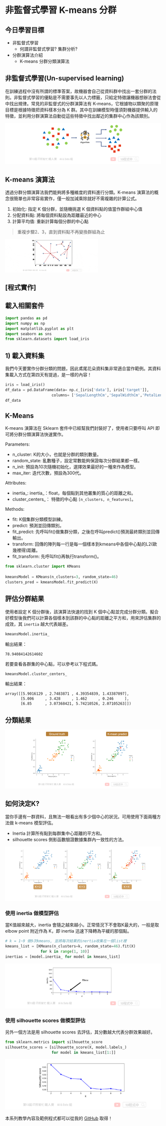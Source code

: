# 非監督式學習 K-means 分群

## 今日學習目標
- 非監督式學習
    - 何謂非監督式學習? 集群分析?
- 分群演算法介紹
    - K-means 分群分類演算法


## 非監督式學習(Un-supervised learning)
在訓練過程中沒有所謂的標準答案，故機器會自己從資料群中找出一套分群的法則。非監督式學習的優點是不需要事先以人力標籤，只給定特徵讓機器想辦法會從中找出規律。常見的非監督式的分群演算法有 K-means，它根據物以類聚的原理目標是根據特徵把資料樣本分為 K 群。其中在訓練模型時僅須對機器提供輸入的特徵，並利用分群演算法自動從這些特徵中找出鄰近的集群中心作為該類別。


![](./image/img6-1.png)

## K-means 演算法
透過分群分類演算法我們能夠將多種維度的資料進行分類。K-means 演算法的概念很簡單也非常容易實作，僅一般加減乘除就好不需複雜的計算公式。

1. 初始化: 指定 K 個分群，並隨機挑選 K 個資料點的值當作群組中心值 
2. 分配資料點: 將每個資料點設為距離最近的中心
3. 計算平均值: 重新計算每個分群的中心點

> 重複步驟2、3，直到資料點不再變換群組為止

<img src="./image/img6-2.gif" width="300" />

## [程式實作]

## 載入相關套件

```py
import pandas as pd
import numpy as np
import matplotlib.pyplot as plt
import seaborn as sns
from sklearn.datasets import load_iris
```

## 1) 載入資料集
我們今天要實作分群分類的問題，因此鳶尾花朵資料集非常適合當作範例。其資料集載入方式在第四天有提過，是一樣的內容！

```py
iris = load_iris()
df_data = pd.DataFrame(data= np.c_[iris['data'], iris['target']],
                     columns= ['SepalLengthCm','SepalWidthCm','PetalLengthCm','PetalWidthCm','Species'])
df_data
```

## K-Means
K-means 演算法在 Sklearn 套件中已經幫我們封裝好了，使用者只要呼叫 API 即可將分群分類演算法快速實作。

Parameters:
- n_cluster: K的大小，也就是分群的類別數量。
- random_state: 亂數種子，設定常數能夠保證每次分群結果都一樣。
- n_init: 預設為10次隨機初始化，選擇效果最好的一種來作為模型。
- max_iter: 迭代次數，預設為300代。
    
Attributes:
- inertia_: inertia_：float，每個點到其他叢集的質心的距離之和。
- cluster_centers_： 特徵的中心點 `[n_clusters, n_features]`。
    
Methods:
- fit: K個集群分類模型訓練。
- predict: 預測並回傳類別。
- fit_predict: 先呼叫fit()做集群分類，之後在呼叫predict()預測最終類別並回傳輸出。
- transform: 回傳的陣列每一行是每一個樣本到kmeans中各個中心點的L2(歐幾裡得)距離。
- fit_transform: 先呼叫fit()再執行transform()。


```py
from sklearn.cluster import KMeans

kmeansModel = KMeans(n_clusters=3, random_state=46)
clusters_pred = kmeansModel.fit_predict(X)
```

## 評估分群結果
使用者設定 K 個分群後，該演算法快速的找到 K 個中心點並完成分群分類。擬合好模型後我們可以計算各個樣本到該群的中心點的距離之平方和，用來評估集群的成效，其 `inertia` 越大代表越差。

```py
kmeansModel.inertia_
```

輸出結果：
```
78.94084142614602
```

若要查看各群集的中心點，可以參考以下程式碼。

```py
kmeansModel.cluster_centers_
```

輸出結果：
```
array([[5.9016129 , 2.7483871 , 4.39354839, 1.43387097],
       [5.006     , 3.428     , 1.462     , 0.246     ],
       [6.85      , 3.07368421, 5.74210526, 2.07105263]])
```

## 分類結果

![](./image/img6-3.png)

## 如何決定K? 
當你手邊有一群資料，且無法一眼看出有多少個中心的狀況。可用使用下面兩種方法做 k-means 模型評估。

- Inertia 計算所有點到每群集中心距離的平方和。
- silhouette scores 側影函數驗證數據集群內一致性的方法。

![](./image/img6-4.png)

### 使用 inertia 做模型評估
當K值越來越大，inertia 會隨之越來越小。正常情況下不會取K最大的，一般是取 elbow point 附近作為 K，即 inertia 迅速下降轉為平緩的那個點。

```py
# k = 1~9 做9次kmeans, 並將每次結果的inertia收集在一個list裡
kmeans_list = [KMeans(n_clusters=k, random_state=46).fit(X)
                for k in range(1, 10)]
inertias = [model.inertia_ for model in kmeans_list]
```

![](./image/img6-5.png)

### 使用 silhouette scores 做模型評估
另外一個方法是用 silhouette scores 去評估，其分數越大代表分群效果越好。

```py
from sklearn.metrics import silhouette_score
silhouette_scores = [silhouette_score(X, model.labels_)
                     for model in kmeans_list[1:]]
```

![](./image/img6-6.png)

本系列教學內容及範例程式都可以從我的 [GitHub](https://github.com/andy6804tw/2021-13th-ironman) 取得！